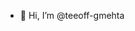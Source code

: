 - 👋 Hi, I’m @teeoff-gmehta

<!---
teeoff-gmehta/teeoff-gmehta is a ✨ special ✨ repository because its `README.md` (this file) appears on your GitHub profile.
You can click the Preview link to take a look at your changes.
--->
